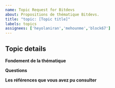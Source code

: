 ```yaml
---
name: Topic Request for Bitdevs
about: Propositions de thématique Bitdevs.
title: "topic: [Topic title]"
labels: topics
assignees: ['heyolaniran','mehounme','block67']
---
```


## Topic details

**Fondement de la thématique**


<!-- Dans cette section, expliquez nous pourquoi ce sujet devrait être priorisé dans la liste de nos thématiques bitdevs -->

<!-- N'hésitez pas à spécifier le problème qui vous a conduit à cette thématique -->

**Questions**

<!-- Quelles sont les questions que vous souhaiteriez voir aborder sur cette thématique? -->



**Les références que vous avez pu consulter**

<!-- Si disponible, listez les références vers les ressources et les discussions autour de ce sujet -->


<!-- Merci pour votre soummission, vous pouvez retrouver l'historique des topics que nous avons eu à aborder précédemment dans la liste "Closed Issues" -->
